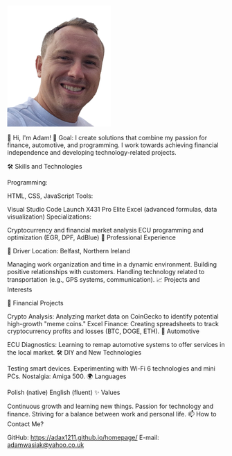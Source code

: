 ![Adam's Photo](.//images/selfie.png)

👋 Hi, I'm Adam!
🎯 Goal: I create solutions that combine my passion for finance, automotive, and programming. I work towards achieving financial independence and developing technology-related projects.

🛠️ Skills and Technologies

Programming:

HTML, CSS, JavaScript
Tools:

Visual Studio Code
Launch X431 Pro Elite
Excel (advanced formulas, data visualization)
Specializations:

Cryptocurrency and financial market analysis
ECU programming and optimization (EGR, DPF, AdBlue)
💼 Professional Experience

🚕 Driver
Location: Belfast, Northern Ireland

Managing work organization and time in a dynamic environment.
Building positive relationships with customers.
Handling technology related to transportation (e.g., GPS systems, communication).
📈 Projects and Interests

🧾 Financial Projects

Crypto Analysis: Analyzing market data on CoinGecko to identify potential high-growth "meme coins."
Excel Finance: Creating spreadsheets to track cryptocurrency profits and losses (BTC, DOGE, ETH).
🚗 Automotive

ECU Diagnostics: Learning to remap automotive systems to offer services in the local market.
🛠️ DIY and New Technologies

Testing smart devices.
Experimenting with Wi-Fi 6 technologies and mini PCs.
Nostalgia: Amiga 500.
🌍 Languages

Polish (native)
English (fluent)
✨ Values

Continuous growth and learning new things.
Passion for technology and finance.
Striving for a balance between work and personal life.
📫 How to Contact Me?

GitHub: https://adax1211.github.io/homepage/
E-mail: adamwasiak@yahoo.co.uk